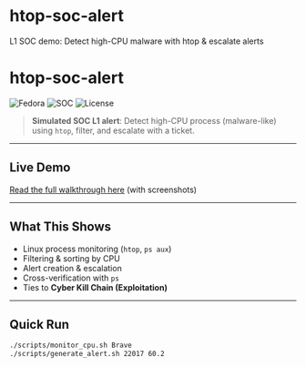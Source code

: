 # htop-soc-alert
L1 SOC demo: Detect high-CPU malware with htop &amp; escalate alerts
# htop-soc-alert

![Fedora](https://img.shields.io/badge/Fedora-42-blue?logo=fedora)
![SOC](https://img.shields.io/badge/SOC-L1-green)
![License](https://img.shields.io/github/license/yourname/htop-soc-alert)

> **Simulated SOC L1 alert**: Detect high-CPU process (malware-like) using `htop`, filter, and escalate with a ticket.

---

## Live Demo  
[Read the full walkthrough here](docs/README.md) (with screenshots)

---

## What This Shows
- Linux process monitoring (`htop`, `ps aux`)
- Filtering & sorting by CPU
- Alert creation & escalation
- Cross-verification with `ps`
- Ties to **Cyber Kill Chain (Exploitation)**

---

## Quick Run
```bash
./scripts/monitor_cpu.sh Brave
./scripts/generate_alert.sh 22017 60.2
